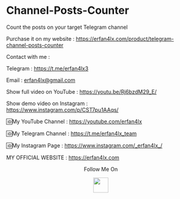 # Channel-Posts-Counter
Count the posts on your target Telegram channel

Purchase it on my website : https://erfan4lx.com/product/telegram-channel-posts-counter

Contact with me :

 Telegram : https://t.me/erfan4lx3
  
 Email : erfan4lx@gmail.com
  
 Show full video on YouTube : https://youtu.be/Rj6bzdM29_E/

Show demo video on Instagram : https://www.instagram.com/p/CST7pu1AAqs/

🆔My YouTube Channel : https://youtube.com/erfan4lx

🆔My Telegram Channel : https://t.me/erfan4lx_team

🆔My Instagram Page : https://www.instagram.com/_erfan4lx_/

 MY OFFICIAL WEBSITE : https://erfan4lx.com

<p align="center">
  Follow Me On
</p>
<p align="center">
  <a href="https://www.youtube.com/c/erfan4lx?sub_confirmation=1">
    <img src="https://www.iconsdb.com/icons/preview/black/youtube-4-xxl.png" width="40" height="40">
  </a>
</p>
